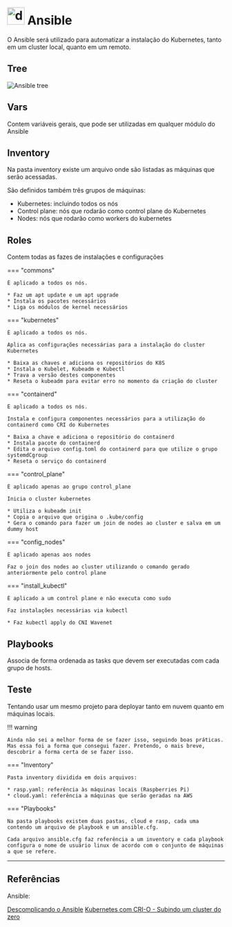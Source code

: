 # <img src="../../images/ansible-logo.png" alt="drawing" width="40"/> Ansible

O Ansible será utilizado para automatizar a instalação do Kubernetes, tanto em um cluster local, quanto em um remoto.

## Tree

![Ansible tree](../images/ansible-tree.png)

## Vars

Contem variáveis gerais, que pode ser utilizadas em qualquer módulo do Ansible

## Inventory

Na pasta inventory existe um arquivo onde são listadas as máquinas que serão acessadas.

São definidos também três grupos de máquinas:

* Kubernetes: incluindo todos os nós
* Control plane: nós que rodarão como control plane do Kubernetes
* Nodes: nós que rodarão como workers do kubernetes


## Roles

Contem todas as fazes de instalações e configurações

=== "commons"

    É aplicado a todos os nós.

    * Faz um apt update e um apt upgrade 
    * Instala os pacotes necessários
    * Liga os módulos de kernel necessários

=== "kubernetes"

    É aplicado a todos os nós.

    Aplica as configurações necessárias para a instalação do cluster Kubernetes

    * Baixa as chaves e adiciona os repositórios do K8S
    * Instala o Kubelet, Kubeadm e Kubectl
    * Trava a versão destes componentes
    * Reseta o kubeadm para evitar erro no momento da criação do cluster

=== "containerd"

    É aplicado a todos os nós.

    Instala e configura componentes necessários para a utilização do containerd como CRI do Kubernetes

    * Baixa a chave e adiciona o repositório do containerd
    * Instala pacote do containerd
    * Edita o arquivo config.toml do containerd para que utilize o grupo systemdCgroup
    * Reseta o serviço do containerd

=== "control_plane"

    É aplicado apenas ao grupo control_plane

    Inicia o cluster kubernetes

    * Utiliza o kubeadm init
    * Copia o arquivo que origina o .kube/config
    * Gera o comando para fazer um join de nodes ao cluster e salva em um dummy host

=== "config_nodes"

    É aplicado apenas aos nodes

    Faz o join dos nodes ao cluster utilizando o comando gerado anteriormente pelo control plane

=== "install_kubectl"

    É aplicado a um control plane e não executa como sudo

    Faz instalações necessárias via kubectl

    * Faz kubectl apply do CNI Wavenet

## Playbooks

Associa de forma ordenada as tasks que devem ser executadas com cada grupo de hosts.

## Teste

Tentando usar um mesmo projeto para deployar tanto em nuvem quanto em máquinas locais.

!!! warning

    Ainda não sei a melhor forma de se fazer isso, seguindo boas práticas. Mas essa foi a forma que consegui fazer. Pretendo, o mais breve, descobrir a forma certa de se fazer isso.

=== "Inventory"

    Pasta inventory dividida em dois arquivos:

    * rasp.yaml: referência às máquinas locais (Raspberries Pi)
    * cloud.yaml: referência a máquinas que serão geradas na AWS

=== "Playbooks"

    Na pasta playbooks existem duas pastas, cloud e rasp, cada uma contendo um arquivo de playbook e um ansible.cfg.

    Cada arquivo ansible.cfg faz referência a um inventory e cada playbook configura o nome de usuário linux de acordo com o conjunto de máquinas a que se refere.

---

## Referências

Ansible:

[Descomplicando o Ansible](https://www.linuxtips.io/course/descomplicando-o-ansible)
[Kubernetes com CRI-O - Subindo um cluster do zero](https://www.youtube.com/watch?v=3jS25eLz9mY&t=2125s&ab_channel=MatheusFidelis)